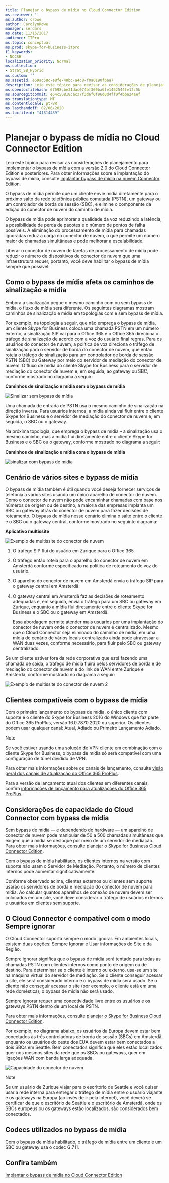 ```yaml
---
title: Planejar o bypass de mídia no Cloud Connector Edition
ms.reviewer: ''
ms.author: crowe
author: CarolynRowe
manager: serdars
ms.date: 11/15/2017
audience: ITPro
ms.topic: conceptual
ms.prod: skype-for-business-itpro
f1.keywords:
- NOCSH
localization_priority: Normal
ms.collection:
- Strat_SB_Hybrid
ms.custom: ''
ms.assetid: e69ac58c-e8fe-40bc-a4c8-f0a0190fbaa7
description: Leia este tópico para revisar as considerações de planejamento para implementar o bypass de mídia com a versão 2.0 do Cloud Connector Edition e posteriores. Para obter informações sobre a implantação do bypass de mídia, consulte Implantar bypass de mídia na nuvem Connector Edition.
ms.openlocfilehash: 67598cbe31dac074bf360ba6fe1462544fe12c5b
ms.sourcegitcommit: e64c50818cac37f3d6f0f96d0d4ff0f4bba24aef
ms.translationtype: MT
ms.contentlocale: pt-BR
ms.lasthandoff: 02/06/2020
ms.locfileid: "41814489"
---
```

# <a name="plan-for-media-bypass-in-cloud-connector-edition"></a>Planejar o bypass de mídia no Cloud Connector Edition
 
Leia este tópico para revisar as considerações de planejamento para implementar o bypass de mídia com a versão 2.0 do Cloud Connector Edition e posteriores. Para obter informações sobre a implantação do bypass de mídia, consulte [implantar bypass de mídia na nuvem Connector Edition](deploy-media-bypass-in-cloud-connector.md).
  
O bypass de mídia permite que um cliente envie mídia diretamente para o próximo salto da rede telefônica pública comutada (PSTN), um gateway ou um controlador de borda de sessão (SBC), e elimine o componente da edição do conector de nuvem do caminho de mídia.
  
O bypass de mídia pode aprimorar a qualidade da voz reduzindo a latência, a possibilidade de perda de pacotes e o número de pontos de falha possíveis. A eliminação do processamento de mídia para chamadas ignoradas reduz a carga no conector de nuvem, o que permite um número maior de chamadas simultâneas e pode melhorar a escalabilidade. 
  
 Liberar o conector de nuvem de tarefas de processamento de mídia pode reduzir o número de dispositivos de conector de nuvem que uma infraestrutura requer, portanto, você deve habilitar o bypass de mídia sempre que possível.
  
## <a name="how-media-bypass-affects-media-and-signaling-pathways"></a>Como o bypass de mídia afeta os caminhos de sinalização e mídia

Embora a sinalização pegue o mesmo caminho com ou sem bypass de mídia, o fluxo de mídia será diferente. Os seguintes diagramas mostram caminhos de sinalização e mídia em topologias com e sem bypass de mídia.  
  
Por exemplo, na topologia a seguir, que não emprega o bypass de mídia, um cliente Skype for Business coloca uma chamada PSTN em um número externo, a sinalização SIP vai para o Office 365 e o Office 365 direciona o tráfego de sinalização de acordo com a voz do usuário final regras. Para os usuários do conector de nuvem, a política de voz direciona o tráfego de sinalização para o servidor de borda do conector de nuvem, que então roteia o tráfego de sinalização para um controlador de borda de sessão PSTN (SBC) ou Gateway por meio do servidor de mediação do conector de nuvem. O fluxo de mídia do cliente Skype for Business para o servidor de mediação do conector de nuvem e, em seguida, ao gateway ou SBC, conforme mostrado no diagrama a seguir:
  
**Caminhos de sinalização e mídia sem o bypass de mídia**

![Sinalizar sem bypass de mídia](../../media/5cd7e3bf-2565-4bd9-ad5a-f03e13c01060.png)
  
Uma chamada de entrada de PSTN usa o mesmo caminho de sinalização na direção inversa. Para usuários internos, a mídia ainda vai fluir entre o cliente Skype for Business e o servidor de mediação do conector de nuvem e, em seguida, o SBC ou o gateway.
  
Na próxima topologia, que emprega o bypass de mídia – a sinalização usa o mesmo caminho, mas a mídia flui diretamente entre o cliente Skype for Business e o SBC ou o gateway, conforme mostrado no diagrama a seguir:
  
**Caminhos de sinalização e mídia com o bypass de mídia**

![sinalizar com bypass de mídia](../../media/60400c38-4921-4964-89f2-5e53b68fb497.png)
  
## <a name="multi-site-scenario-and-media-bypass"></a>Cenário de vários sites e bypass de mídia

O bypass de mídia também é útil quando você deseja fornecer serviços de telefonia a vários sites usando um único aparelho de conector de nuvem. Como o conector de nuvem não pode encaminhar chamadas com base nos números de origem ou de destino, a maioria das empresas implanta um SBC ou gateway atrás do conector de nuvem para fazer decisões de roteamento. O bypass de mídia nesse cenário elimina o salto entre o cliente e o SBC ou o gateway central, conforme mostrado no seguinte diagrama:
  
**Aplicativo multissite**

![Exemplo de multissite do conector de nuvem](../../media/ace8dc3c-1082-46a2-b8b4-98cbf678620e.png)
  
1. O tráfego SIP flui do usuário em Zurique para o Office 365.
    
2. O tráfego então roteia para o aparelho do conector de nuvem em Amsterdã conforme especificado na política de roteamento de voz do usuário.
    
3. O aparelho do conector de nuvem em Amsterdã envia o tráfego SIP para o gateway central em Amsterdã.
    
4. O gateway central em Amsterdã faz as decisões de roteamento adequadas e, em seguida, envia o tráfego para um SBC ou gateway em Zurique, enquanto a mídia flui diretamente entre o cliente Skype for Business e o SBC ou o gateway em Amsterdã.
    
   Essa abordagem permite atender mais usuários por uma implantação do conector de nuvem onde o conector de nuvem é centralizado. Mesmo que o Cloud Connector seja eliminado do caminho de mídia, em uma mídia de cenário de vários locais centralizado ainda pode atravessar a WAN duas vezes, conforme necessário, para fluir pelo SBC ou gateway centralizado.
  
Se um cliente estiver fora da rede corporativa que está fazendo uma chamada de saída, o tráfego de mídia fluirá pelos servidores de borda e de mediação do conector de nuvem e do link de WAN entre Zurique e Amsterdã, conforme mostrado no diagrama a seguir:
  
![Exemplo de multissite do conector de nuvem 2](../../media/ef95839c-4552-440e-9698-7615707a1b50.png)
  
## <a name="supported-clients-for-media-bypass"></a>Clientes compatíveis com o bypass de mídia

Com o primeiro lançamento do bypass de mídia, o único cliente com suporte é o cliente do Skype for Business 2016 do Windows que faz parte do Office 365 ProPlus, versão 16.0.7870.2020 ou superior. Os clientes podem usar qualquer canal: Atual, Adiado ou Primeiro Lançamento Adiado. 
  
> [!NOTE]
> Se você estiver usando uma solução de VPN cliente em combinação com o cliente Skype for Business, o bypass de mídia só será compatível com uma configuração de túnel dividido de VPN. 
  
Para obter mais informações sobre os canais de lançamento, consulte [visão geral dos canais de atualização do Office 365 ProPlus](https://support.office.com/en-us/article/Overview-of-update-channels-for-Office-365-ProPlus-9ccf0f13-28ff-4975-9bd2-7e4ea2fefef4?ui=en-US&amp;rs=en-US&amp;ad=US).
  
Para a versão de lançamento atual dos clientes em diferentes canais, confira [informações de lançamento para atualizações do Office 365 ProPlus](https://docs.microsoft.com/officeupdates/release-notes-office365-proplus). 
  
## <a name="cloud-connector-capacity-considerations-with-media-bypass"></a>Considerações de capacidade do Cloud Connector com bypass de mídia

Sem bypass de mídia — e dependendo do hardware — um aparelho de conector de nuvem pode manipular de 50 a 500 chamadas simultâneas que exigem que a mídia se desloque por meio de um servidor de mediação. Para obter mais informações, consulte [planejar o Skype for Business Cloud Connector Edition](https://technet.microsoft.com/en-us/library/mt605227.aspx). 
  
Com o bypass de mídia habilitado, os clientes internos na versão com suporte não usam o Servidor de Mediação. Portanto, o número de clientes internos pode aumentar significativamente. 
  
Conforme observado acima, clientes externos ou clientes sem suporte usarão os servidores de borda e mediação do conector de nuvem para mídia. Ao calcular quantos aparelhos de conexão de nuvem devem ser colocados em um site, você deve considerar o tráfego de usuários externos e usuários em clientes sem suporte.
  
## <a name="cloud-connector-supports-always-bypass-mode"></a>O Cloud Connector é compatível com o modo Sempre ignorar

O Cloud Connector suporta sempre o modo ignorar. Em ambientes locais, existem duas opções: Sempre Ignorar e Usar informações do Site e da Região.
  
Sempre ignorar significa que o bypass de mídia será tentado para todas as chamadas PSTN com clientes internos como ponto de origem ou de destino. Para determinar se o cliente é interno ou externo, usa-se um site na máquina virtual do servidor de mediação. Se o cliente conseguir acessar o site, ele será considerado interno e o bypass de mídia será usado. Se o cliente não conseguir acessar o site (por exemplo, o cliente está em uma rede doméstica), o bypass de mídia não será usado.  
  
Sempre Ignorar requer uma conectividade livre entre os usuários e os gateways PSTN dentro de um local de PSTN. 
  
Para obter mais informações, consulte [planejar o Skype for Business Cloud Connector Edition](https://technet.microsoft.com/en-us/library/mt605227.aspx). 
  
Por exemplo, no diagrama abaixo, os usuários da Europa devem estar bem conectados às três controladoras de borda de sessão (SBCs) em Amsterdã, enquanto os usuários do oeste dos EUA devem estar bem conectados a dois SBCs em Seattle. Bem conectados significa que eles estão localizados quer nos mesmos sites da rede que os SBCs ou gateways, quer em ligações WAN com banda larga adequada.
  
![Capacidade do conector de nuvem](../../media/efb2269b-d44f-474e-aea8-c5158e729cfe.png)
  
> [!NOTE]
> Se um usuário de Zurique viajar para o escritório de Seattle e você quiser usar a rede interna para entregar o tráfego de mídia entre o usuário viajante e os gateways na Europa (ao invés de ir pela Internet), você deverá se certificar de que o escritório de Seattle e o escritório de Amsterdã, onde os SBCs europeus ou os gateways estão localizados, são considerados bem conectados. 
  
## <a name="codecs-used-in-media-bypass"></a>Codecs utilizados no bypass de mídia

Com o bypass de mídia habilitado, o tráfego de mídia entre um cliente e um SBC ou gateway usa o codec G.711. 
  
## <a name="see-also"></a>Confira também

[Implantar o bypass de mídia no Cloud Connector Edition](deploy-media-bypass-in-cloud-connector.md)
